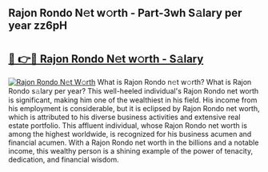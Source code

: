 ## Rajon Rondo N𝚎t w𝚘rth - Part-3wh S𝚊lary per year zz6pH

# <h2><a href="http://gc26igy.nevu.top/?p=Rajon+Rondo">🔗 👉🔴 Rajon Rondo N𝚎t w𝚘rth - S𝚊lary</a></h2>

[![Rajon Rondo N𝚎t W𝚘rth](https://i.imgur.com/Oavwk0R.jpeg)](http://gc26igy.nevu.top/?p=Rajon+Rondo)
What is Rajon Rondo n𝚎t w𝚘rth? What is Rajon Rondo s𝚊lary per year?
This well-heeled individual's Rajon Rondo net worth is significant, making him one of the wealthiest in his field. His income from his employment is considerable, but it is eclipsed by Rajon Rondo net worth, which is attributed to his diverse business activities and extensive real estate portfolio. This affluent individual, whose Rajon Rondo net worth is among the highest worldwide, is recognized for his business acumen and financial acumen. With a Rajon Rondo net worth in the billions and a notable income, this wealthy person is a shining example of the power of tenacity, dedication, and financial wisdom.
